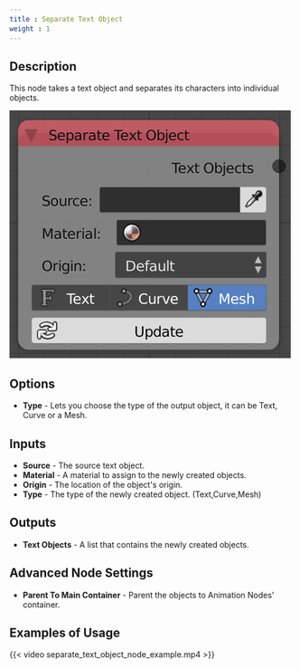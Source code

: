 ```yaml
---
title : Separate Text Object
weight : 1
---
```


## Description

This node takes a text object and separates its characters into
individual objects.

![image](separate_text_object_node.png)

## Options

  - **Type** - Lets you choose the type of the output object, it can be
    Text, Curve or a Mesh.

## Inputs

  - **Source** - The source text object.
  - **Material** - A material to assign to the newly created objects.
  - **Origin** - The location of the object's origin.
  - **Type** - The type of the newly created object. (Text,Curve,Mesh)

## Outputs

  - **Text Objects** - A list that contains the newly created objects.

## Advanced Node Settings

  - **Parent To Main Container** - Parent the objects to Animation
    Nodes' container.

## Examples of Usage

{{< video separate_text_object_node_example.mp4 >}}
